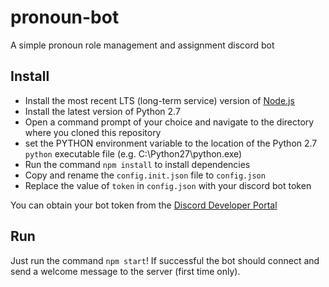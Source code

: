 # pronoun-bot

A simple pronoun role management and assignment discord bot

## Install

- Install the most recent LTS (long-term service) version of [Node.js](https://nodejs.org/en/)
- Install the latest version of Python 2.7
- Open a command prompt of your choice and navigate to the directory where you cloned this repository
- set the PYTHON environment variable to the location of the Python 2.7 `python` executable file (e.g. C:\Python27\python.exe)
- Run the command `npm install` to install dependencies
- Copy and rename the `config.init.json` file to `config.json`
- Replace the value of `token` in `config.json` with your discord bot token

You can obtain your bot token from the [Discord Developer Portal](https://discordapp.com/developers/applications)

## Run

Just run the command `npm start`! If successful the bot should connect and send a welcome message to the server (first time only).
